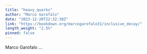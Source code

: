 ```yaml
---
title: "heavy_quarks"
author: "Marco Garofalo"
date: "2023-12-20T22:32:30Z"
link: "https://bookdown.org/marcogarofalo31/inclusive_decay/"
length_weight: "2.5%"
pinned: false
---
```


Marco Garofalo  ...
